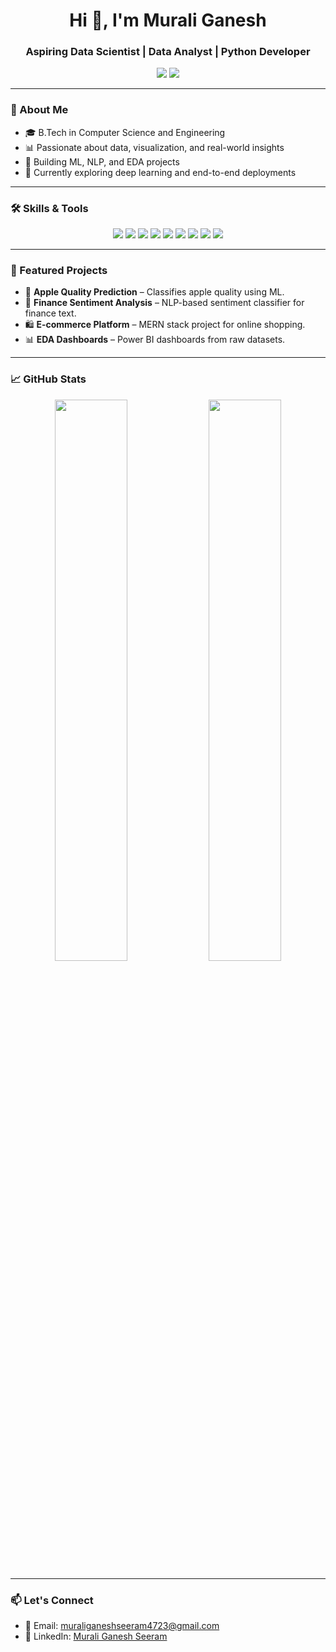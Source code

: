 <h1 align="center">Hi 👋, I'm Murali Ganesh</h1>
<h3 align="center">Aspiring Data Scientist | Data Analyst | Python Developer</h3>

<p align="center">
  <a href="mailto:muraliganeshseeram4723@gmail.com"><img src="https://img.shields.io/badge/Email-D14836?style=flat-square&logo=gmail&logoColor=white" /></a>
  <a href="[https://www.linkedin.com/in/seeram-murali-ganesh-9a6b62258/]" target="_blank"><img src="https://img.shields.io/badge/LinkedIn-0077B5?style=flat-square&logo=linkedin&logoColor=white" /></a>
</p>

---

### 🧠 About Me
- 🎓 B.Tech in Computer Science and Engineering  
- 📊 Passionate about data, visualization, and real-world insights  
- 🤖 Building ML, NLP, and EDA projects  
- 🌱 Currently exploring deep learning and end-to-end deployments

---

### 🛠️ Skills & Tools

<p align="center">
  <img src="https://img.shields.io/badge/Python-3776AB?style=for-the-badge&logo=python&logoColor=white" />
  <img src="https://img.shields.io/badge/SQL-003B57?style=for-the-badge&logo=mysql&logoColor=white" />
  <img src="https://img.shields.io/badge/Pandas-150458?style=for-the-badge&logo=pandas&logoColor=white" />
  <img src="https://img.shields.io/badge/Numpy-013243?style=for-the-badge&logo=numpy&logoColor=white" />
  <img src="https://img.shields.io/badge/Scikit--learn-F7931E?style=for-the-badge&logo=scikit-learn&logoColor=white" />
  <img src="https://img.shields.io/badge/Machine%20Learning-FFC107?style=for-the-badge&logo=tensorflow&logoColor=black" />
  <img src="https://img.shields.io/badge/NLP-8E44AD?style=for-the-badge&logo=spacy&logoColor=white" />
  <img src="https://img.shields.io/badge/Power%20BI-F2C811?style=for-the-badge&logo=powerbi&logoColor=black" />
  <img src="https://img.shields.io/badge/Flask-000000?style=for-the-badge&logo=flask&logoColor=white" />
</p>

---

### 📌 Featured Projects
- 🍎 **Apple Quality Prediction** – Classifies apple quality using ML.
- 💬 **Finance Sentiment Analysis** – NLP-based sentiment classifier for finance text.
- 🛍️ **E-commerce Platform** – MERN stack project for online shopping.
- 📊 **EDA Dashboards** – Power BI dashboards from raw datasets.

---

### 📈 GitHub Stats

<p align="center">
  <img src="https://github-readme-stats.vercel.app/api?username=Murali4723&show_icons=true&theme=tokyonight" width="48%" />
  <img src="https://github-readme-stats.vercel.app/api/top-langs/?username=Murali4723&layout=compact&theme=tokyonight" width="48%" />
</p>

---

### 📫 Let's Connect
- 📧 Email: muraliganeshseeram4723@gmail.com  
- 💼 LinkedIn: [Murali Ganesh Seeram]((https://www.linkedin.com/in/seeram-murali-ganesh-9a6b62258/))  

